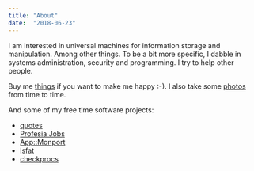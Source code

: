 ```yaml
---
title: "About"
date:  "2018-06-23"
---
```


I am interested in universal machines for information storage and manipulation. Among other things. To be a bit more specific, I dabble in systems administration, security and programming. I try to help other people.

Buy me [things](https://amzn.com/w/23WE353M6O53S) if you want to make me happy :-). I also take some [photos](https://www.flickr.com/photos/jozrei) from time to time.

And some of my free time software projects:

- [quotes](http://quotes.reisinge.net)
- [Profesia Jobs](http://jreisinger.github.io/profesia-jobs)
- [App::Monport](https://metacpan.org/pod/App::Monport)
- [lsfat](https://github.com/jreisinger/sys/blob/master/lsfat)
- [checkprocs](https://github.com/jreisinger/checkprocs)
